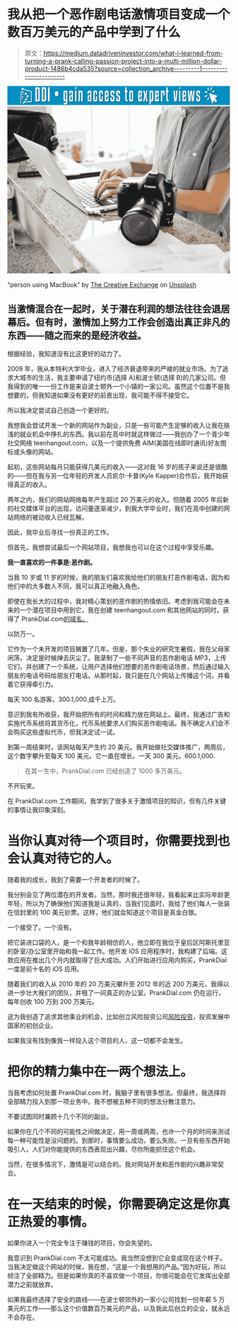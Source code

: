 # 我从把一个恶作剧电话激情项目变成一个数百万美元的产品中学到了什么

> 原文：<https://medium.datadriveninvestor.com/what-i-learned-from-turning-a-prank-calling-passion-project-into-a-multi-million-dollar-product-1486b4cda535?source=collection_archive---------1----------------------->

[![](img/e121f8677529b91a3789f9dc256a834a.png)](http://www.track.datadriveninvestor.com/1B9E)![](img/03f5f5dc49bf5159528349bb0873839c.png)

“person using MacBook” by [The Creative Exchange](https://unsplash.com/@creativeexchange?utm_source=medium&utm_medium=referral) on [Unsplash](https://unsplash.com?utm_source=medium&utm_medium=referral)

## 当激情混合在一起时，关于潜在利润的想法往往会退居幕后。但有时，激情加上努力工作会创造出真正非凡的东西——随之而来的是经济收益。

根据经验，我知道没有比这更好的动力了。

2009 年，我从本特利大学毕业，进入了经济衰退带来的严峻的就业市场。为了追求大城市的生活，我主要申请了纽约市(选择 A)和波士顿(选择 B)的几家公司。但我得到的唯一一份工作是来自波士顿外一个小镇的一家公司。虽然这个位置不是我想要的，但我知道如果没有更好的前景出现，我可能不得不接受它。

所以我决定尝试自己创造一个更好的。

我想我会尝试开发一个新的网站作为副业，只是一些可能产生足够的收入让我在肤浅的就业机会中挣扎的东西。我以前在高中时就这样做过——我创办了一个青少年社交网络 teenhangout.com，以及一个提供免费 AIM(美国在线即时通讯)好友图标或头像的网站。

起初，这些网站每月只能获得几美元的收入——这对我 16 岁的孩子来说还是很酷的——但在我与另一位年轻的开发人员凯尔·卡普(Kyle Kapper)合作后，我开始获得真正的收入。

两年之内，我们的网站网络每年产生超过 20 万美元的收入。但随着 2005 年后新的社交媒体平台的出现，访问量逐渐减少，到我大学毕业时，我们在高中创建的网站网络的被动收入已经瓦解。

因此，我毕业后寻找一份真正的工作。

但首先，我想尝试最后一个网站项目，我想我也可以在这个过程中享受乐趣。

**我一直喜欢的一件事是:恶作剧。**

当我 10 岁或 11 岁的时候，我的朋友们喜欢我给他们的朋友打恶作剧电话，因为和他们中的大多数人不同，我可以真正地融入角色。

即使在我长大的过程中，我对精心策划的恶作剧的热情依旧。考虑到我可能会在未来的一个潜在项目中用到它，我在创建 teenhangout.com 和其他网站的同时，获得了 PrankDial.com[的域名。](https://www.prankdial.com/)

以防万一。

它作为一个未开发的项目搁置了几年。但是，那个失业的研究生暑假，我在父母家闲荡，决定是时候掸去灰尘了。我录制了一些不同声音的恶作剧电话 MP3，上传它们，并创建了一个系统，让用户选择他们想要的恶作剧电话场景，然后通过输入朋友的电话号码给朋友打电话。从那时起，我只是在几个网站上传播这个词，并看着它获得牵引力。

每天 100 名游客。300.1,000.成千上万。

意识到我有所收获，我开始把所有的时间和精力放在网站上。最终，我通过广告和实施代币系统将其货币化，代币系统要求人们购买恶作剧电话。我不确定人们会不会购买这些虚拟代币，但我决定试一试。

到第一周结束时，该网站每天产生约 20 美元。我开始做社交媒体推广，两周后，这个数字攀升至每天 100 美元。它一直在增长。一天 300 美元。$600.$1,000.

> 在其一生中，PrankDial.com 已经创造了 1000 多万美元。

不开玩笑。

在 PrankDial.com 工作期间，我学到了很多关于激情项目的知识，但有几件关键的事情让我印象深刻。

# 当你认真对待一个项目时，你需要找到也会认真对待它的人。

随着我的成长，我到了需要一个开发者的时候了。

我分别会见了两位潜在的开发者。当然，那时我还很年轻，我看起来比实际年龄更年轻，所以为了确保他们知道我是认真的，当我们见面时，我给了他们每人一张装在信封里的 100 美元钞票。这样，他们就会知道这个项目是真金白银。

一个接受了。一个没有。

把它装进口袋的人，是一个和我年龄相仿的人，他立即在我位于皇后区阿斯托里亚的卧室/办公室里开始和我一起工作。他开发 iOS 应用程序时，我构建了后端。这款应用在推出几个月内就取得了巨大成功。人们开始进行应用内购买，PrankDial 一度是前十名的 iOS 应用。

随着我们的收入从 2010 年的 20 万美元攀升至 2012 年的近 200 万美元，我得以进一步壮大我们的团队，并租了一间真正的办公室。PrankDial.com 仍在运行，每年创收 100 万到 200 万美元。

这为我创造了追求其他事业的机会，比如创立风险投资公司[风险投资](http://ad.capital)，投资发展中国家的初创企业。

如果我没有找到像我一样投入这个项目的人，这一切都不会发生。

# **把你的精力集中在一两个想法上。**

当我考虑如何处置 PrankDial.com 时，我脑子里有很多想法。但最终，我选择将全部精力投入到那一项业务中。我不想被五种不同的想法分散注意力。

不要试图同时兼顾十几个不同的副业。

如果你在几个不同的可能性之间做决定，用一周或两周，也许一个月的时间来测试每一种可能性是没问题的。到那时，事情要么成功，要么失败。一旦有些东西开始吸引人，人们对你能提供的东西表现出兴趣，尽你所能抓住这个机会。

当然，在很多情况下，激情是可以结合的。我对网站开发和恶作剧的兴趣非常契合。

# 在一天结束的时候，你需要确定这是你真正热爱的事情。

如果你进入一个完全专注于赚钱的项目，你会失望的。

我意识到 PrankDial.com 不太可能成功。我当然没想到它会变成现在这个样子。当我决定做这个网站的时候，我在想，“这是一个我想用的产品。”因为好玩，所以倾注了全部精力。但是如果你真的不喜欢做一个项目，你很可能会在它发挥出全部潜力之前就放弃。

如果我最终选择了安全的路线——在波士顿郊外的一家小公司找到一份年薪 5 万美元的工作——那么这个价值数百万美元的产品，以及我此后创立的企业，就永远不会存在。